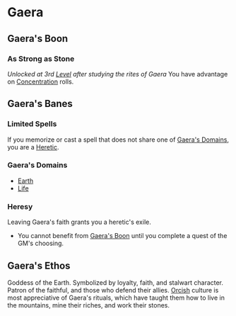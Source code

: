 # Gaera

## Gaera's Boon

### As Strong as Stone

*Unlocked at 3rd [Level](../../../Player%20Characters/Derived%20Statistics/Level.md) after studying the rites of Gaera*
You have advantage on [Concentration](../../Spellcasting/Concentration.md) rolls.

## Gaera's Banes

### Limited Spells

If you memorize or cast a spell that does not share one of [Gaera's Domains](#Gaera's%20Domains), you are a [Heretic](#Heresy).

### Gaera's Domains

- [Earth](../../Spell%20Domains/Earth.md)
- [Life](../../Spell%20Domains/Life.md)

### Heresy

Leaving Gaera's faith grants you a heretic's exile.

- You cannot benefit from [Gaera's Boon](#Gaera's%20Boon) until you complete a quest of the GM's choosing.

## Gaera's Ethos

Goddess of the Earth. Symbolized by loyalty, faith, and stalwart character. Patron of the faithful, and those who defend their allies. [Orcish](../../../Player%20Characters/Ancenstries/Elf.md#Deep%20Elf%20(Orc)) culture is most appreciative of Gaera's rituals, which have taught them how to live in the mountains, mine their riches, and work their stones.
